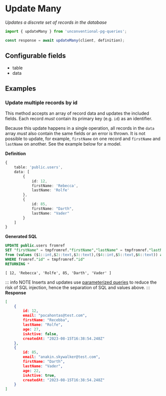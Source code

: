 # Update Many

_Updates a discrete set of records in the database_

```ts
import { updateMany } from 'unconventional-pg-queries';

const response = await updateMany(client, definition);
```

## Configurable fields
- table
- data

## Examples

### Update multiple records by id

This method accepts an array of record data and updates the included fields. Each record *must* contain its primary key (e.g. `id`) as an identifier. 

Because this update happens in a single operation, all records in the `data` array *must* also contain the same fields or an error is thrown. It is not possible to update, for example, `firstName` on one record and `firstName` and `lastName` on another. See the example below for a model.

**Definition**
```ts
{
    table: 'public.users',
    data: [
        {
            id: 12,
            firstName: 'Rebecca',
            lastName: 'Rolfe'
        },
        {
            id: 85,
            firstName: "Darth",
            lastName: "Vader"
        }
    ]
}
```
**Generated SQL**
```sql
UPDATE public.users fromref 
SET "firstName" = tmpfromref."firstName","lastName" = tmpfromref."lastName" 
from (values ($1::int,$2::text,$3::text),($4::int,$5::text,$6::text)) as tmpfromref("id","firstName","lastName") 
WHERE fromref."id" = tmpfromref."id"
RETURNING *

```
```values
[ 12, 'Rebecca', 'Rolfe', 85, 'Darth', 'Vader' ]
```
::: info NOTE
Inserts and updates use [parameterized queries](https://node-postgres.com/features/queries#parameterized-query) to reduce the risk of SQL injection, hence the separation of SQL and values above.
:::
**Response**
```json
[
    {
        id: 12,
        email: "pocahontas@test.com",
        firstName: "Recebba",
        lastName: "Rolfe",
        age: 27,
        isActive: false,
        createdAt: "2023-08-15T16:38:54.248Z"
    },
    {
        id: 85,
        email: "anakin.skywalker@test.com",
        firstName: "Darth",
        lastName: "Vader",
        age: 22,
        isActive: true,
        createdAt: "2023-08-15T16:38:54.248Z"
    }
]
```
